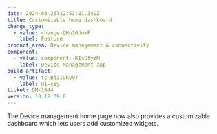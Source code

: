 ```yaml
---
date: 2024-03-26T12:53:01.349Z
title: Customizable home dashboard
change_type:
  - value: change-QHu1GdukP
    label: Feature
product_area: Device management & connectivity
component:
  - value: component--KIsStyzM
    label: Device Management app
build_artifact:
  - value: tc-pjJiURv9Y
    label: ui-c8y
ticket: DM-1644
version: 10.18.39.0
---
```

The Device management home page now also provides a customizable dashboard which lets users add customized widgets.
